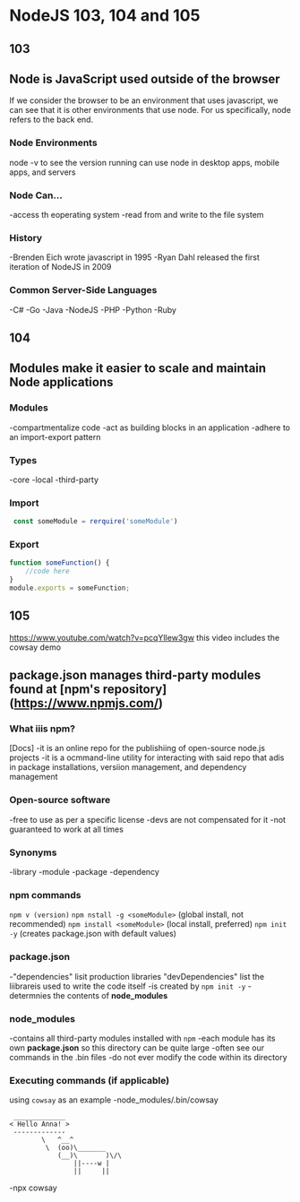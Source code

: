 # NodeJS 103, 104 and 105
## 103
## Node is JavaScript used outside of the browser
If we consider the browser to be an environment that uses javascript, we can see that it is other environments that use node.
For us specifically, node refers to the back end.

### Node Environments
node -v to see the version running
can use node in desktop apps, mobile apps, and servers 

### Node Can...
-access th eoperating system
-read from and write to the file system

### History
-Brenden Eich wrote javascript in 1995
-Ryan Dahl released the first iteration of NodeJS in 2009

### Common Server-Side Languages
-C#
-Go
-Java
-NodeJS
-PHP
-Python
-Ruby

## 104
## Modules make it easier to scale and maintain Node applications

### Modules
-compartmentalize code
-act as building blocks in an application
-adhere to an import-export pattern

### Types
-core
-local
-third-party

### Import
``` javascript
 const someModule = rerquire('someModule')

```

### Export
``` javascript
function someFunction() {
    //code here
}
module.exports = someFunction;
```

## 105 
https://www.youtube.com/watch?v=pcqYlIew3gw
this video includes the cowsay demo 

## **package.json** manages third-party modules found at [npm's repository] (https://www.npmjs.com/)

### What iiis npm?
[Docs] 
-it is an online repo for the publishiing of open-source node.js projects
-it is a ocmmand-line utility for interacting with said repo that adis in package installations, versiion management, and dependency management

### Open-source software
-free to use as per a specific license 
-devs are not compensated for it
-not guaranteed to work at all times

### Synonyms
-library
-module
-package
-dependency

### npm commands
`npm v (version)`
`npm nstall -g <someModule>` (global install, not recommended)
`npm install <someModule>` (local install, preferred)
`npm init -y` (creates package.json with default values)

### package.json
-"dependencies" lisit production libraries
"devDependencies" list the liibrareis used to write the code itself
-is created by `npm init -y`
-determnies the contents of **node_modules**

### node_modules
-contains all third-party modules installed with `npm`
-each module has its own **package.json** so this directory can be quite large
-often see our commands in the .bin files
-do not ever modify the code within its directory 

### Executing commands (if applicable)
using `cowsay` as an example
-node_modules/.bin/cowsay <enter text> 
```
 _____________
< Hello Anna! >
 -------------
        \   ^__^
         \  (oo)\_______
            (__)\       )\/\
                ||----w |
                ||     ||
```
-npx cowsay <enter text>






